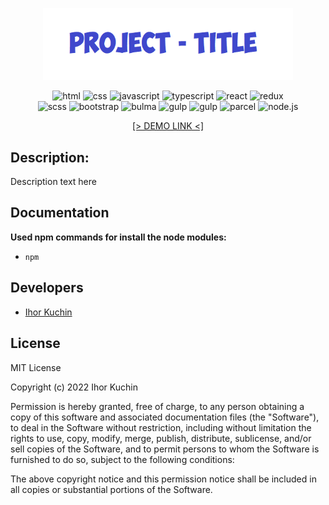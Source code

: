 <p align="center">
  <img src="readme-title.png" width="400" alt="Title">
</p>

<p align="center">
  <img src="https://img.shields.io/badge/-html-red" alt="html">
  <img src="https://img.shields.io/badge/-css-blue" alt="css">
  <img src="https://img.shields.io/badge/-javascript-yellow" alt="javascript">
  <img src="https://img.shields.io/badge/-typescript-blue" alt="typescript">
  <img src="https://img.shields.io/badge/-react-cyan" alt="react">
  <img src="https://img.shields.io/badge/-redux-purple" alt="redux">
  <br>
  <img src="https://img.shields.io/badge/-sass/scss-violet" alt="scss">
  <img src="https://img.shields.io/badge/-bootstrap-blueviolet" alt="bootstrap">
  <img src="https://img.shields.io/badge/-bulma-brightgreen" alt="bulma">
  <img src="https://img.shields.io/badge/-webpack-lightblue" alt="gulp">
  <img src="https://img.shields.io/badge/-gulp-darkred" alt="gulp">
  <img src="https://img.shields.io/badge/-parcel-lightyellow" alt="parcel"> 
  <img src="https://img.shields.io/badge/-nodejs-brightgreen" alt="node.js">
</p>

<p align="center">
  <a href="https://github.com/ik-web">
    [> DEMO LINK <]
  </a> 
</p>

## Description:

Description text here

## Documentation

**Used npm commands for install the node modules:**
- `npm`

## Developers

- [Ihor Kuchin](https://github.com/ik-web)

## License

MIT License

Copyright (c) 2022 Ihor Kuchin

Permission is hereby granted, free of charge, to any person obtaining a copy
of this software and associated documentation files (the "Software"), to deal
in the Software without restriction, including without limitation the rights
to use, copy, modify, merge, publish, distribute, sublicense, and/or sell
copies of the Software, and to permit persons to whom the Software is
furnished to do so, subject to the following conditions:

The above copyright notice and this permission notice shall be included in all
copies or substantial portions of the Software.
